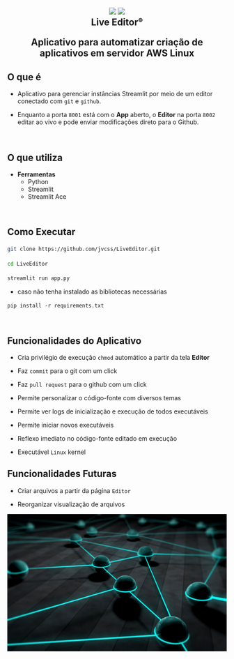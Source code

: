 
<h2 align="center">
  <img src="https://img.icons8.com/fluency/2x/edit-text-file.png"/>
  <img src="https://img.icons8.com/fluency/2x/bot.png"/>
  <br/>
  <b>Live Editor<sup style="font-size:12px;">©</sup></b>
  <p>Aplicativo para automatizar criação de aplicativos em servidor AWS Linux</p>
</h2>

## O que é

- Aplicativo para gerenciar instâncias Streamlit por meio de um editor conectado com `git` e `github`.

- Enquanto a porta `8001` está com o **App** aberto, o **Editor** na porta `8002` editar ao vivo e pode enviar modificações direto para o Github.

<br/>

## O que utiliza

- **Ferramentas**
  - Python
  - Streamlit
  - Streamlit Ace

<br/>

## Como Executar

```bash
git clone https://github.com/jvcss/LiveEditor.git

cd LiveEditor

streamlit run app.py
```

- caso não tenha instalado as bibliotecas necessárias

`pip install -r requirements.txt`

<br/>

## Funcionalidades do Aplicativo

- Cria privilégio de execução `chmod` automático a partir da tela **Editor**

- Faz `commit` para o git com um click

- Faz `pull request` para o github com um click

- Permite personalizar o código-fonte com diversos temas

- Permite ver logs de inicialização e execução de todos executáveis

- Permite iniciar novos executáveis

- Reflexo imediato no código-fonte editado em execução

- Executável `Linux` kernel

## Funcionalidades Futuras

- Criar arquivos a partir da página `Editor`

- Reorganizar visualização de arquivos

![Whatspper](images/info_editor_live_automation.jpg)

